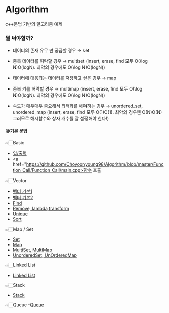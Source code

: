 # Algorithm
c++문법 기반의 알고리즘 예제

### 뭘 써야할까?

- 데이터의 존재 유무 만 궁금할 경우 → set

- 중복 데이터를 허락할 경우 → multiset (insert, erase, find 모두 O(\log N)O(logN). 최악의 경우에도 O(\log N)O(logN))

- 데이터에 대응되는 데이터를 저장하고 싶은 경우 → map

- 중복 키를 허락할 경우 → multimap (insert, erase, find 모두 O(\log N)O(logN). 최악의 경우에도 O(\log N)O(logN))

- 속도가 매우매우 중요해서 최적화를 해야하는 경우 → unordered_set, unordered_map (insert, erase, find 모두 O(1)O(1). 최악의 경우엔 O(N)O(N) 그러므로 해시함수와 상자 개수를 잘 설정해야 한다!)

#### 😐기본 문법

👉🏻Basic
- <a href="https://github.com/Choyoonyoung98/Algorithm/blob/master/Input_Output/Input_Output/main.cpp">입/출력</a>
- <a href="https://github.com/Choyoonyoung98/Algorithm/blob/master/Function_Call/Function_Call/main.cpp>함수 호출<a>

👉🏻Vector
- <a href="https://github.com/Choyoonyoung98/Algorithm/blob/master/Vector_1/Vector_1/main.cpp">벡터 기본1</a>
- <a href="https://github.com/Choyoonyoung98/Algorithm/blob/master/Vector_2/Vector_2/main.cpp">벡터 기본2</a>
- <a href="https://github.com/Choyoonyoung98/Algorithm/blob/master/Find/Find/main.cpp">Find</a>
- <a href="https://github.com/Choyoonyoung98/Algorithm/blob/master/Remove/Remove/main.cpp">Remove, lambda,transform</a>
- <a href="https://github.com/Choyoonyoung98/Algorithm/blob/master/Unique/Unique/main.cpp"> Unique</a>
- <a href="https://github.com/Choyoonyoung98/Algorithm/blob/master/Sort/Sort/main.cpp">Sort</a>

👉🏻Map / Set
- <a href="https://github.com/Choyoonyoung98/Algorithm/blob/master/Set/Set/main.cpp">Set</a>
- <a href="https://github.com/Choyoonyoung98/Algorithm/blob/master/Map/Map/main.cpp">Map</a>
- <a href="https://github.com/Choyoonyoung98/Algorithm/blob/master/MultiSet_Map/MultiSet_Map/main.cpp">MultiSet, MultiMap</a>
- <a href="https://github.com/Choyoonyoung98/Algorithm/blob/master/UnorderedMap_Set/UnorderedMap_Set/main.cpp"> UnorderedSet, UnOrderedMap</a>

👉🏻Linked List
- <a href="https://github.com/Choyoonyoung98/Algorithm/blob/master/LinkedList/LinkedList/main.cpp">Linked List</a>

👉🏻Stack
- <a href="https://github.com/Choyoonyoung98/Algorithm/blob/master/Stack/Stack/main.cpp">Stack</a>

👉🏻Queue
-<a href="https://github.com/Choyoonyoung98/Algorithm/blob/master/Queue/Queue/main.cpp">Queue</a>



